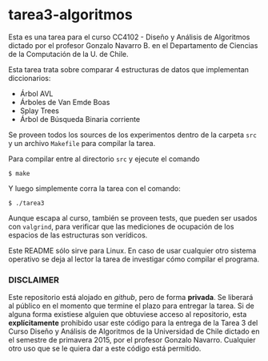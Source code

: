 # tarea3-algoritmos

Esta es una tarea para el curso CC4102 - Diseño y Análisis de Algoritmos dictado por el profesor Gonzalo Navarro B.
en el Departamento de Ciencias de la Computación de la U. de Chile.

Esta tarea trata sobre comparar 4 estructuras de datos que implementan diccionarios:
- Árbol AVL
- Árboles de Van Emde Boas
- Splay Trees
- Árbol de Búsqueda Binaria corriente

Se proveen todos los sources de los experimentos dentro de la carpeta `src` y un archivo `Makefile` para compilar la tarea.

Para compilar entre al directorio `src` y ejecute el comando

```
$ make
```

Y luego simplemente corra la tarea con el comando:

```
$ ./tarea3
```

Aunque escapa al curso, también se proveen tests, que pueden ser usados con `valgrind`, para verificar que las mediciones de ocupación de los espacios de las estructuras son verídicos.

Este README sólo sirve para Linux. En caso de usar cualquier otro sistema operativo se deja al lector la tarea de
investigar cómo compilar el programa.

### DISCLAIMER
Este repositorio está alojado en *github*, pero de forma **privada**. Se liberará al público en el momento que termine el plazo para entregar la tarea. Si de alguna forma existiese alguien que obtuviese acceso al repositorio, esta **explícitamente** prohibido usar este código para la entrega de la Tarea 3 del Curso Diseño y Análisis de Algoritmos de la Universidad de Chile dictado en el semestre de primavera 2015, por el profesor Gonzalo Navarro. Cualquier otro uso que se le quiera dar a este código está permitido.
